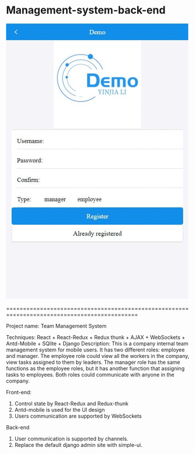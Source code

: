 # Management-system-back-end

![image](https://github.com/DreamingLi/Management-system-back-end/blob/main/img/team-manager.68e4d31c.gif)

=============================================================================================


Project name: Team Management System

Techniques: React + React-Redux + Redux thunk + AJAX + WebSockets + Antd-Mobile + SQlite + Django
Description: This is a company internal team management system for mobile users. It has two different roles: employee and manager. The
employee role could view all the workers in the company, view tasks assigned to them by leaders. The manager role has the same functions as
the employee roles, but it has another function that assigning tasks to employees. Both roles could communicate with anyone in the company.


Front-end:
1. Control state by React-Redux and Redux-thunk
2. Antd-mobile is used for the UI design
3. Users communication are supported by WebSockets

Back-end
1. User communication is supported by channels.
2. Replace the default django admin site with simple-ui.
